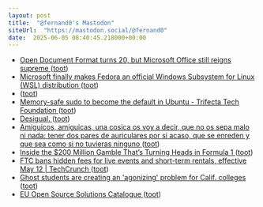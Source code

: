 ```yaml
---
layout: post
title:  "@fernand0's Mastodon"
siteUrl:  "https://mastodon.social/@fernand0"
date:  2025-06-05 08:40:45.218000+00:00
---
```

*  [Open Document Format turns 20, but Microsoft Office still reigns supreme ](https://www.theregister.com/2025/05/03/20_years_open_document_format) ([toot](https://mastodon.social/@fernand0/114629859423767892))
*  [Microsoft finally makes Fedora an official Windows Subsystem for Linux (WSL) distribution ](https://betanews.com/2025/05/06/microsoft-finally-makes-fedora-an-official-windows-subsystem-for-linux-wsl-distribution) ([toot](https://mastodon.social/@fernand0/114628112578291303))
*  [ ](https://mastodon.social/@vrruiz) ([toot](https://mastodon.social/@fernand0/114627255060521647))
*  [Memory-safe sudo to become the default in Ubuntu - Trifecta Tech Foundation ](https://trifectatech.org/blog/memory-safe-sudo-to-become-the-default-in-ubuntu) ([toot](https://mastodon.social/@fernand0/114626351025451158))
*  [Desigual. ](https://avecesunafoto.wordpress.com/2025/06/04/desigual) ([toot](https://mastodon.social/@fernand0/114626340825259826))
*  [Amiguicos, amiguicas, una cosica os voy a decir, que no os sepa malo ni nada: tener dos pares de auriculares por si acaso, que se enreden y que sea como si no tuvieras ninguno ](https://mastodon.social/@fernand0/114626020119170886) ([toot](https://mastodon.social/@fernand0/114626020119170886))
*  [Inside the $200 Million Gamble That’s Turning Heads in Formula 1 ](https://huddleup.substack.com/p/inside-the-200-million-gamble-that) ([toot](https://mastodon.social/@fernand0/114625958459005737))
*  [FTC bans hidden fees for live events and short-term rentals, effective May 12 \| TechCrunch ](https://techcrunch.com/2025/05/05/ftc-bans-hidden-fees-for-live-events-and-short-term-rentals-effective-may-12) ([toot](https://mastodon.social/@fernand0/114625762246041238))
*  [Ghost students are creating an &#39;agonizing&#39; problem for Calif. colleges  ](https://www.sfgate.com/bayarea/article/ghost-students-creating-problem-calif-colleges-20311708.php) ([toot](https://mastodon.social/@fernand0/114625521815354300))
*  [EU Open Source Solutions Catalogue ](https://interoperable-europe.ec.europa.eu/eu-oss-catalogu) ([toot](https://mastodon.social/@fernand0/114625238066552848))
